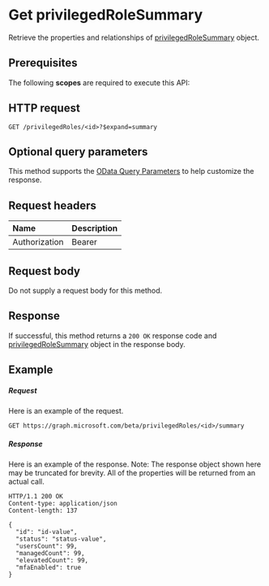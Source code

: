# Get privilegedRoleSummary

Retrieve the properties and relationships of [privilegedRoleSummary](../resources/privilegedrolesummary.md) object.
## Prerequisites
The following **scopes** are required to execute this API: 
## HTTP request
<!-- { "blockType": "ignored" } -->
```http
GET /privilegedRoles/<id>?$expand=summary
```
## Optional query parameters
This method supports the [OData Query Parameters](http://graph.microsoft.io/docs/overview/query_parameters) to help customize the response.

## Request headers
| Name      |Description|
|:----------|:----------|
| Authorization  | Bearer <code>|

## Request body
Do not supply a request body for this method.
## Response
If successful, this method returns a `200 OK` response code and [privilegedRoleSummary](../resources/privilegedrolesummary.md) object in the response body.
## Example
##### Request
Here is an example of the request.
<!-- {
  "blockType": "request",
  "name": "get_privilegedrolesummary"
}-->
```http
GET https://graph.microsoft.com/beta/privilegedRoles/<id>/summary
```
##### Response
Here is an example of the response. Note: The response object shown here may be truncated for brevity. All of the properties will be returned from an actual call.
<!-- {
  "blockType": "response",
  "truncated": true,
  "@odata.type": "microsoft.graph.privilegedRoleSummary"
} -->
```http
HTTP/1.1 200 OK
Content-type: application/json
Content-length: 137

{
  "id": "id-value",
  "status": "status-value",
  "usersCount": 99,
  "managedCount": 99,
  "elevatedCount": 99,
  "mfaEnabled": true
}
```

<!-- uuid: 8fcb5dbc-d5aa-4681-8e31-b001d5168d79
2015-10-25 14:57:30 UTC -->
<!-- {
  "type": "#page.annotation",
  "description": "Get privilegedRoleSummary",
  "keywords": "",
  "section": "documentation",
  "tocPath": ""
}-->

<!-- {
  "type": "#page.annotation",
  "description": "Retrieve the summary data for a role.",
  "tocPath": "/beta reference/Privileged Identity Management/Privileged Role/Get role summary",
  "apiVersion": "beta",
  "section": "documentation",
  "canonicalURL": ""
} -->
